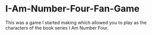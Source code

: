 # I-Am-Number-Four-Fan-Game
This was a game I started making which allowed you to play as the characters of the book series I Am Number Four.
